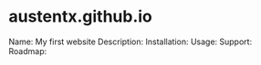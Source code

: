 # austentx.github.io
Name: My first website
Description: 
Installation: 
Usage: 
Support:  
Roadmap: 
